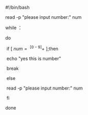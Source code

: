 

#!/bin/bash

read -p "please input number:" num

while ：

do

​	if [ $num =~ ^[0-9]+$ ];then

​			echo "yes this is number"		

​			break

​	else

​			read -p "please input number:" num

​	fi

done